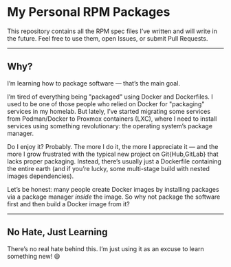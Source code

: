 
# My Personal RPM Packages

This repository contains all the RPM spec files I’ve written and will write in the future. Feel free to use them, open Issues, or submit Pull Requests.

---

## Why?  

I’m learning how to package software — that’s the main goal.  

I’m tired of everything being "packaged" using Docker and Dockerfiles. I used to be one of those people who relied on Docker for "packaging" services in my homelab. But lately, I’ve started migrating some services from Podman/Docker to Proxmox containers (LXC), where I need to install services using something revolutionary: the operating system’s package manager.  

Do I enjoy it? Probably. The more I do it, the more I appreciate it — and the more I grow frustrated with the typical new project on Git{Hub,GitLab} that lacks proper packaging. Instead, there’s usually just a Dockerfile containing the entire earth (and if you’re lucky, some multi-stage build with nested images dependencies).  

Let’s be honest: many people create Docker images by installing packages via a package manager *inside* the image. So why not package the software first and then build a Docker image from it?  

---

## No Hate, Just Learning  

There’s no real hate behind this. I’m just using it as an excuse to learn something new! 😄  

